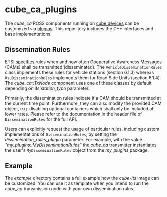 # cube_ca_plugins

The *cube_ca* ROS2 components running on [cube devices](https://www.cubesys.io#hardware-section) can be customized via [plugins](https://docs.ros.org/en/jazzy/Tutorials/Beginner-Client-Libraries/Pluginlib.html).
This repository includes the C++ interfaces and base implementations.

## Dissemination Rules

ETSI [specifies](https://www.etsi.org/deliver/etsi_en/302600_302699/30263702/01.04.01_60/en_30263702v010401p.pdf) rules when and how often Cooperative Awareness Messages (CAMs) shall be transmitted (disseminated).
The `VehicleDisseminationRules` class implements these rules for vehicle stations (section 6.1.3) whereas `RsuDisseminationRules` implements them for Road Side Units (section 6.1.4).
The *cube_ca::TxNode* component uses one of these classes by default depending on its *station_type* parameter.

Primarily, the dissemination rules indicate if a CAM should be transmitted at the current time point.
Furthermore, they can also modify the provided CAM object, e.g. disabling optional containers which shall only be included at lower rates.
Please refer to the documentation in the header file of `DisseminationRules` for the full API.

Users can explicitly request the usage of particular rules, including custom implementations of `DisseminationRules`, by setting the *dissemination_rules_plugin* parameter.
For example, with the value *"my_plugins::MyDisseminationRules"* the *cube_ca* transmitter instantiates the user's `MyDisseminationRules` object from the *my_plugins* package.

## Example

The *example* directory contains a full example how the *cube-its* image can be customized.
You can use it as template when you intend to run the *cube_ca* transmission node with your own dissemination rules.

